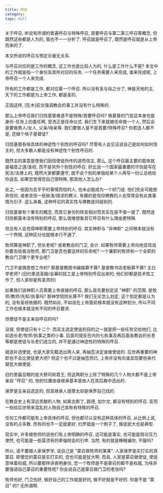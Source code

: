 ```yaml
---
title: 呼召
category:
tags: null
---
```


关于呼召, 听说有所谓的普遍呼召与特殊呼召, 首要呼召与第二第三呼召等概念, 但既然这些都是人为的, 我也不一一分析了. 呼召就是呼召了, 既然是呼召就是从上帝而来的了.

本文所说的呼召与预定论毫无关系.

与呼召对应的是工作的概念, 这工作也是比较人为的, 什么是工作什么不是? 本文中的工作就是指一个身份及其所对应的任务. 一个任务需要人来完成, 谁来完成呢, 上帝呼召一个人来完成.

所有的工作都是工作, 都对应着一个呼召. 所以没有圣与俗之分了, 神是天地的主, 天下的工作都是为上帝工作, 都是圣的.

正因这样, [在木]前文强调教会的事工并没有什么特殊的.

那么上帝呼召我们归信基督难道不是特殊/首要呼召吗? 做基督的门徒这本身也是身份-任务上的委任啊, 受洗正是任命仪式. 我们生下来就被任命做一个人, 然后会是要做男人/女人, 父亲/母亲等. 我们要做人是不是首要/特殊呼召? 你若连人都不是, 还做个啥子基督徒?

归信基督有啥具体的神迹性个别性的呼召吗? 尽管有人会见证说自己是如何如何信主的, 但大多数人都是没有神迹性个别性呼召的.

既然主的美意是使我们因信使徒所传的道而信主, 那么, 这个呼召最主要的载体就是福音之道/圣经, 而不是另外个别性的呼召. 好比说一个国家最重要的守则是写在宪法/法律上的, 既然大家都要遵守, 就不会个别的单独给某个人再写一份让总统给你送去. 如果您觉得您自己很特殊, 那其他人怎么办?

反之, 一些因为玄乎乎的事情而信的人, 也未必能成为一个好门徒. 他们完全可能放弃信仰, 或者坚信一些肤浅/错谬的教义. 有趣的是信仰佛教的人也常常会有此类事情为引子. 这么来看, 这种呼召的真实性与佛教是同级别的.

归信基督有个重生的概念, 而其它身份的转变相对而言实在是不值一提了. 既然连归信都基本没有特别的呼召, 那么很难想象其它呼召有什么理由更特殊.

但总有人会觉得神职需要上帝特别的呼召. 其实神职与 "非神职" 之间根本就没有一个界限, 这种区分也就根本行不通了.

牧师算是神职了, 但长老呢? 或者教会的门卫, 会计. 如果牧师需要上帝向他显现说你要去给我当牧师, 那门卫是否也要这样的任命呢? 一个兼职的牧师和一个全职的教会门卫哪个更专业呢?

门卫不是搞思想工作的? 那基督教图书编辑算不算? 基督教书店老板算不算? 主日学老师?  (旧约里造圣殿/会幕的技工是上帝特别呼召出来的, 他们却都是技术性工作了, 但人家却是有圣灵的)

如果我们说神职人员需要上帝直接的呼召, 那么首先要划定这 "神职" 的范围. 是牧师/教师/先知/执事吗? 那神学院院长算不? 我们无论怎么划定, 这个划定都是认为的, 没有圣经依据的. 既然如此, 不如说在上帝面前根本就没有这种划分, 所以不同工作也根本就没有不同的呼召要求.

但使徒不是主亲自呼召的吗?

没错, 但使徒只有十二个. 而且主选定使徒的目的之一就是把一些任务交给他们, 比如选长老/牧师/执事之类的小事. 后面司提反在内的七执事及再后面各教会的长老等都是使徒与长老们选立的, 并不是通过神迹性的特殊的呼召.

就连补选使徒, 也是大家先甄选出两人来, 再抽签决定谁做使徒的. 后世再重要的神职也不会比使徒更大吧? 但这个也不过是抽签而已, 上帝并没有向谁显现要他来代替犹大做使徒.

旧约里最显眼的是大祭司和君王, 但这两职分上除了特殊的几个人物大都不是上帝亲自 "呼召" 的, 他的位置由谁继承基本是由人在其后裔中选出的.

保罗是主亲自选定的, 但其继承人提摩太却是保罗自己找的.

在教会史上有深远贡献的人物, 如奥古斯丁, 路德, 加尔文, 都没有特别的呼召. 反而一些给后世带来混乱的人物自己宣称有特殊的呼召.

任何工作都可能有上帝具体的呼召, 但也都可以没有这种具体的呼召. 从比例上说, 没有的占多数. 而有的也不一定就更好, 扫罗就是一个例子了, 叛徒犹大也是典型.

现实中, 许多做牧师的说他们有上帝明确的呼召, 这可能是事实, 也可能是舆论压力使然, 也可能是一些莫须有的牵强附会的引申. 当然, 有的就是睁眼骗你, 不服吗?

所以, 请不要跟人家保罗学, 说自己是 "蒙召做牧师的某某". 人家保罗是实打实的真蒙召. 即便您的蒙召是实打实的, 您也可能是犹大啊. 而且, 人家是蒙召做使徒, 使徒意味着权威, 所以要那样讲表明身份, 您一个牧师是不是蒙召的都不是权威, 为啥非要强调自己蒙召的重要性呢? 你会说自己是蒙召做门卫的老张吗?

牧师也好, 门卫也好, 做好自己的工作就是好的, 做不好就是不好的. 你是不是 "蒙召" 的? 无所谓啊.
